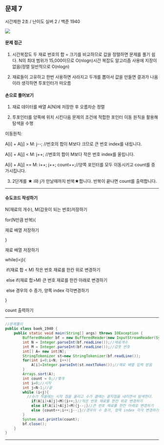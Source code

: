 ## 문제 7 

시간제한 2초 / 난이도 실버 2 / 백준 1940

![](https://img1.daumcdn.net/thumb/R800x0/?scode=mtistory2&fname=https:%2F%2Fblog.kakaocdn.net%2Fdn%2FbiUt3v%2FbtrKF1s3zYb%2FlvSRAkOtpxkoOq1sL3mOpk%2Fimg.png)

#### 문제 접근

1) 시간복잡도 두 재료 번호의 합 = 크기를 비교하므로 값을 정렬하면 문제를 풀기 쉽다. N의 최대 범위가 15,000이므로 O(nlogn)시간 복잡도 알고리즘 사용에 지장이 없음(정렬 일반적으로 O(nlogn)

2) 재료들이 고유하고 한번 사용하면 사라지고 두개를 뽑아서 값을 만들면 결과가 나옴이라 생각하면 투포인터가 떠오름

#### 손으로 풀어보기

1) 재료 데이터를 배열 A[N]에 저장한 후 오름차순 정렬

2) 투포인터를 양쪽에 위치 시킨다음 문제의 조건에 적합한 포인터 이동 원칙을 활용해 탐색을 수행

이동원칙: 

A[i] + A[j] > M: j--; //번호의 합이 M보다 크므로 큰 번호 index를 내립니다.

A[i] + A[j] < M: j++; //번호의 합이 M보다 작은 번호 index를 올립니다.

A[i] + A[j] == M: i++; j++; count++;//양쪽 포인터를 모두 이동시키고 count를 증가시킵니다.

3) 2단계를 ★ i와 j가 만날때까지 반복★합니다. 반복이 끝나면 count를 출력합니다.

------ 

#### 슈도코드 작성하기

N(재료의 개수), M(갑옷이 되는 번호)저장하기  

for(N만큼 반복){

재료 배열 저장하기

}

재료 배열 저장하기

while(i<j){

​	if(재료 합 < M) 작은 번호 재료를 한칸 위로 변경하기

​	else if(재료 합>M) 큰 번호 재료를 한칸 아래로 변경하기

​	else 경우의 수 증가, 양쪽 index 각각변경하기

}

count 출력하기

------

```java
//문제풀이
public class baek_1940 {
    public static void main(String[] args) throws IOException {
        BufferedReader bf = new BufferedReader(new InputStreamReader(System.in));
        int N = Integer.parseInt(bf.readLine());//재료개수
        int M = Integer.parseInt(bf.readLine());//갑옷 번호
        int[] A= new int[N];
        StringTokenizer st=new StringTokenizer(bf.readLine());
        for(int i=0;i<N; i++){
            A[i]=Integer.parseInt(st.nextToken());//재료 배열 입력 받음
        }
        Arrays.sort(A);
        int count = 0;//몇개
        int i=0;//시작
        int j=N-1;//끝 
        while (i<j){
          //수가 작을때는 시작 점을 올리고 수가 클때는 끝지점을 내리면서 탐색한다.
            if(A[i]+A[j]<M){i++;}//작은 번호 재료를 한칸 위로 변경하기
            else if(A[i]+A[j]>M){j--;}//큰 번호 재료를 한칸 아래로 변경하기
            else {count++;i++;j--;}//경우의 수 증가, 양쪽 index 각각 변경하기
        }
        System.out.println(count);
        bf.close();
    }
}
```

------

